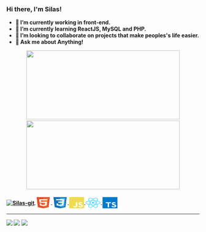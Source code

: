### Hi there, I'm Silas!<strong/>
- 🔭 I’m currently working in front-end.
- 🌱 I’m currently learning ReactJS, MySQL and PHP.
- 👯 I’m looking to collaborate on projects that make peoples's life easier.
- 💬 Ask me about Anything!

<div align="center">
  <a href="https://github.com/SilasFas">
  <img height="180em" width="400em" src="https://github-readme-stats.vercel.app/api?username=SilasFas&show_icons=true&theme=dracula&include_all_commits=true&count_private=true"/>
       <img height="180em" width="400em" src="https://github-readme-stats.vercel.app/api/top-langs/?username=SilasFas&layout=compact&langs_count=7&theme=dracula"/>
</div>

<div style="display: inline_block"><br>
  <img align="center" alt="Silas-git" height="30" width="40" src="https://cdn.jsdelivr.net/gh/devicons/devicon/icons/git/git-plain.svg"/>        
  <img align="center" alt="Silas-HTML" height="30" width="40" src="https://raw.githubusercontent.com/devicons/devicon/master/icons/html5/html5-original.svg">
  <img align="center" alt="Silas-CSS" height="30" width="40" src="https://raw.githubusercontent.com/devicons/devicon/master/icons/css3/css3-original.svg">
  <img align="center" alt="Silas-Js" height="30" width="40" src="https://raw.githubusercontent.com/devicons/devicon/master/icons/javascript/javascript-plain.svg">
  <img align="center" alt="Silas-React" height="30" width="40" src="https://raw.githubusercontent.com/devicons/devicon/master/icons/react/react-original.svg">
  <img align="center" alt="Silas-Ts" height="30" width="40" src="https://raw.githubusercontent.com/devicons/devicon/master/icons/typescript/typescript-plain.svg">
  
---
<a href = "mailto:silasfas7@gmail.com"><img src="https://img.shields.io/badge/-Gmail-%23333?style=for-the-badge&logo=gmail&logoColor=white" target="_blank"></a>
<a href="https://www.linkedin.com/in/leoujo" target="_blank"><img src="https://img.shields.io/badge/-LinkedIn-%230077B5?style=for-the-badge&logo=linkedin&logoColor=white" target="_blank"></a>
<a href = "mailto:silasfas@hotmail.com"><img src="https://img.shields.io/badge/Microsoft_Outlook-0078D4?style=for-the-badge&logo=microsoft-outlook&logoColor=white" target="_blank"></a>
</div>
